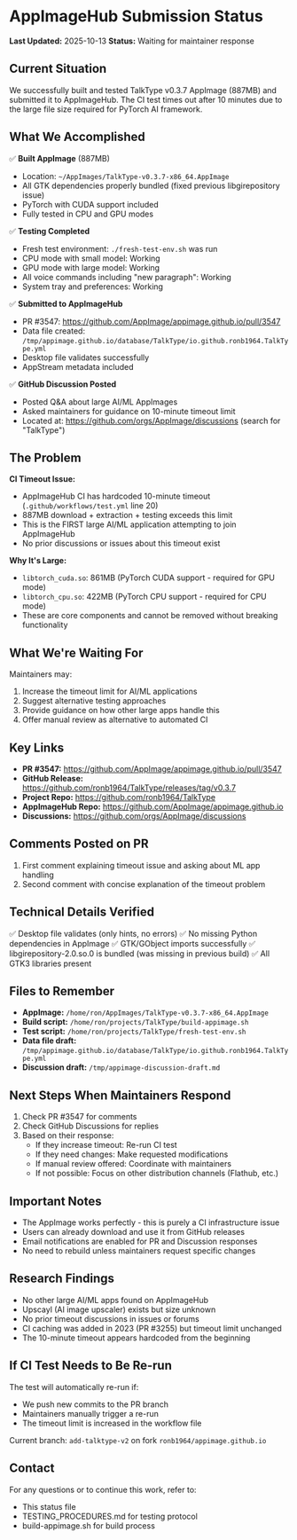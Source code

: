# AppImageHub Submission Status

**Last Updated:** 2025-10-13
**Status:** Waiting for maintainer response

## Current Situation

We successfully built and tested TalkType v0.3.7 AppImage (887MB) and submitted it to AppImageHub. The CI test times out after 10 minutes due to the large file size required for PyTorch AI framework.

## What We Accomplished

✅ **Built AppImage** (887MB)
- Location: `~/AppImages/TalkType-v0.3.7-x86_64.AppImage`
- All GTK dependencies properly bundled (fixed previous libgirepository issue)
- PyTorch with CUDA support included
- Fully tested in CPU and GPU modes

✅ **Testing Completed**
- Fresh test environment: `./fresh-test-env.sh` was run
- CPU mode with small model: Working
- GPU mode with large model: Working
- All voice commands including "new paragraph": Working
- System tray and preferences: Working

✅ **Submitted to AppImageHub**
- PR #3547: https://github.com/AppImage/appimage.github.io/pull/3547
- Data file created: `/tmp/appimage.github.io/database/TalkType/io.github.ronb1964.TalkType.yml`
- Desktop file validates successfully
- AppStream metadata included

✅ **GitHub Discussion Posted**
- Posted Q&A about large AI/ML AppImages
- Asked maintainers for guidance on 10-minute timeout limit
- Located at: https://github.com/orgs/AppImage/discussions (search for "TalkType")

## The Problem

**CI Timeout Issue:**
- AppImageHub CI has hardcoded 10-minute timeout (`.github/workflows/test.yml` line 20)
- 887MB download + extraction + testing exceeds this limit
- This is the FIRST large AI/ML application attempting to join AppImageHub
- No prior discussions or issues about this timeout exist

**Why It's Large:**
- `libtorch_cuda.so`: 861MB (PyTorch CUDA support - required for GPU mode)
- `libtorch_cpu.so`: 422MB (PyTorch CPU support - required for CPU mode)
- These are core components and cannot be removed without breaking functionality

## What We're Waiting For

Maintainers may:
1. Increase the timeout limit for AI/ML applications
2. Suggest alternative testing approaches
3. Provide guidance on how other large apps handle this
4. Offer manual review as alternative to automated CI

## Key Links

- **PR #3547:** https://github.com/AppImage/appimage.github.io/pull/3547
- **GitHub Release:** https://github.com/ronb1964/TalkType/releases/tag/v0.3.7
- **Project Repo:** https://github.com/ronb1964/TalkType
- **AppImageHub Repo:** https://github.com/AppImage/appimage.github.io
- **Discussions:** https://github.com/orgs/AppImage/discussions

## Comments Posted on PR

1. First comment explaining timeout issue and asking about ML app handling
2. Second comment with concise explanation of the timeout problem

## Technical Details Verified

✅ Desktop file validates (only hints, no errors)
✅ No missing Python dependencies in AppImage
✅ GTK/GObject imports successfully
✅ libgirepository-2.0.so.0 is bundled (was missing in previous build)
✅ All GTK3 libraries present

## Files to Remember

- **AppImage:** `/home/ron/AppImages/TalkType-v0.3.7-x86_64.AppImage`
- **Build script:** `/home/ron/projects/TalkType/build-appimage.sh`
- **Test script:** `/home/ron/projects/TalkType/fresh-test-env.sh`
- **Data file draft:** `/tmp/appimage.github.io/database/TalkType/io.github.ronb1964.TalkType.yml`
- **Discussion draft:** `/tmp/appimage-discussion-draft.md`

## Next Steps When Maintainers Respond

1. Check PR #3547 for comments
2. Check GitHub Discussions for replies
3. Based on their response:
   - If they increase timeout: Re-run CI test
   - If they need changes: Make requested modifications
   - If manual review offered: Coordinate with maintainers
   - If not possible: Focus on other distribution channels (Flathub, etc.)

## Important Notes

- The AppImage works perfectly - this is purely a CI infrastructure issue
- Users can already download and use it from GitHub releases
- Email notifications are enabled for PR and Discussion responses
- No need to rebuild unless maintainers request specific changes

## Research Findings

- No other large AI/ML apps found on AppImageHub
- Upscayl (AI image upscaler) exists but size unknown
- No prior timeout discussions in issues or forums
- CI caching was added in 2023 (PR #3255) but timeout limit unchanged
- The 10-minute timeout appears hardcoded from the beginning

## If CI Test Needs to Be Re-run

The test will automatically re-run if:
- We push new commits to the PR branch
- Maintainers manually trigger a re-run
- The timeout limit is increased in the workflow file

Current branch: `add-talktype-v2` on fork `ronb1964/appimage.github.io`

## Contact

For any questions or to continue this work, refer to:
- This status file
- TESTING_PROCEDURES.md for testing protocol
- build-appimage.sh for build process

